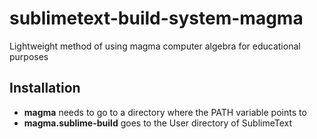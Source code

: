 # sublimetext-build-system-magma
Lightweight method of using magma computer algebra for educational purposes

## Installation
* **magma** needs to go to a directory where the PATH variable points to
* **magma.sublime-build** goes to the User directory of SublimeText

